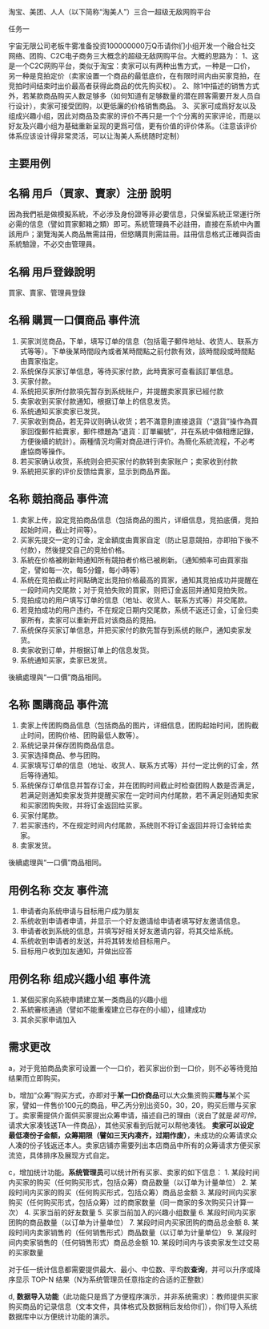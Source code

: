 淘宝、美团、人人（以下简称“淘美人”）三合一超级无敌网购平台

任务一

宇宙无限公司老板牛雾准备投资100000000万Q币请你们小组开发一个融合社交网络、团购、C2C电子商务三大概念的超级无敌网购平台。大概的思路为：
1、这是一个C2C网购平台，类似于淘宝：卖家可以有两种出售方式，一种是一口价，另一种是竞拍定价（卖家设置一个商品的最低底价，在有限时间内由买家竞拍，在竞拍时间结束时出价最高者获得此商品的优先购买权）。
2、除1中描述的销售方式外，若某款商品购买人数足够多（如何知道有足够数量的潜在顾客需要开发人员自行设计），卖家可接受团购，以更低廉的价格销售商品。
3、买家可成爲好友以及组成兴趣小组，因此对商品及卖家的评价不再只是一个个分离的买家评论，而是以好友及兴趣小组为基础重新呈现的更爲可信，更有价值的评价体系。（注意该评价体系应该设计得非常灵活，可以让淘美人系统随时定制）

**主要用例**
----------


名稱	用戶（買家、賣家）注册   說明	
----------
因為我們衹是做模擬系統，不必涉及身份證等非必要信息，只保留系統正常運行所必需的信息（譬如買家郵箱之類）即可。系統管理員不必註冊，直接在系統中內置該用戶；瀏覽淘美人商品無需註冊，但慾購買則需註冊。註冊信息格式正確與否由系統驗證，不必交由管理員。

名稱	用戶登錄說明
----------
買家、賣家、管理員登錄

名稱	購買一口價商品   事件流
----------

1. 买家浏览商品，下单，填写订单的信息（包括電子郵件地址、收货人、联系方式等等）。下单後某時間段內或者某時間點之前付款有效，該時間段或時間點由賣家指定。
2. 系统保存买家订单信息，等待买家付款，此時賣家可查看該訂單信息。
3. 买家付款。
4. 系统把买家所付款項先暂存到系统账户，并提醒卖家買家已經付款
5. 卖家收到买家付款通知，根据订单上的信息发货。
6. 系统通知买家卖家已发货。
7. 买家收到商品，若无异议则确认收货；若不滿意則直接退貨（“退貨”操作為買家回復郵件給賣家，郵件標題為“退貨：訂單編號”，并在系統中做相應記錄，方便後續的統計）。兩種情況均需对商品进行评价。為簡化系統流程，不必考慮協商等操作。
8. 若买家确认收货，系统则会把买家付的款转到卖家账户；卖家收到付款
9. 系統把买家的评价反馈给賣家，显示到商品界面。

名称	競拍商品  事件流
----------
1. 卖家上传，設定竞拍商品信息（包括商品的图片，详细信息，竞拍底價，竞拍起始时间，截止时间等）。
2. 买家先提交一定的订金，定金額度由賣家自定（防止惡意競拍，亦即拍下後不付款），然後提交自己的竞拍价格。
3. 系統在价格被刷新時通知所有競拍者价格已被刷新。（通知頻率可由買家指定，譬如每一次，每5分鐘，每小時等）
4. 系统在竞拍截止时间點确定出竞拍价格最高的買家，通知其竞拍成功并提醒在一段时间内交尾款；对于竞拍失败的買家，则把订金返回并通知竞拍失败。
5. 竞拍成功的用户填写订单的信息（地址、收货人、联系方式等）并交尾款。
6. 若竞拍成功的用户违约，不在规定日期内交尾款，系统不返还订金，订金归卖家所有，卖家可以重新开启对该商品的竞拍。
7. 系统保存买家订单信息，并把买家付的款先暂存到系统的账户，通知卖家发货。
8. 卖家收到订单，并根据订单上的信息发货。
9. 系统通知买家，卖家已发货。

後續處理與“一口價”商品相同。

名称	團購商品 事件流	
----------
1. 	卖家上传团购商品信息（包括商品的图片，详细信息，团购起始时间，团购截止时间，团购价格、团购最低人数等）。
2. 	系统记录并保存团购商品信息。
3. 	买家选择商品、参与团购。
4. 	买家填写订单的信息（地址、收货人、联系方式等）并付一定比例的订金，然后等待通知。
5. 	系统保存订单信息并暂存订金，并在团购时间截止时检查团购人数是否满足，若满足则通知卖家发货并提醒买家在一定时间内付尾款，若不满足则通知卖家和买家团购失败，并将订金返回给买家。
6. 	买家付尾款。
7. 	若买家违约，不在规定时间内付尾款，系统则不将订金返回并将订金转给卖家。
8. 	卖家发货。

後續處理與“一口價”商品相同。

用例名称	交友 事件流	
----------
1. 申请者向系统申请与目标用户成为朋友
2. 系统收到申请者申请，并显示一个好友邀请给申请者填写好友邀请信息。
3. 申请者收到系统的信息，并填写好相关好友邀请内容，将其交给系统。
4. 系统收到申请者的发送，并将其转发给目标用户。
5. 目标用户收到加友通知，并做出应答

用例名称	组成兴趣小组 事件流	
----------
1. 某個买家向系統申請建立某一类商品的兴趣小组
2. 系統審核通過（譬如不能重複建立已存在的小組），组建成功
3. 其余买家申请加入



需求更改
----------

a，对于竞拍商品卖家可设置一个一口价，若买家出价到一口价，则不必等待竞拍结果而立即购买。

b，增加“众筹”购买方式，亦即对于**某一口价商品**可以大众集资购买**赠与**某个买家，譬如一件售价100元的商品，甲乙丙分别出资50，30，20，购买后赠与买家丁。卖家需提供介面供买家提出众筹申请，描述自己的理由（说白了就是*装可怜*，请求大家凑钱送TA一件商品），其他买家看到后就可以帮他凑钱。
**卖家可以设定最低凑份子金额，众筹期限（譬如三天内凑齐，过期作废）**，未成功的众筹请求众人凑的份子钱返还本人。卖家店铺亦需要列出本店商品中所有的众筹请求方便买家流览，具体排序及展现方式自定。

c，增加统计功能。**系统管理员**可以统计所有买家、卖家的如下信息：
	1. 某段时间内买家的购买（任何购买形式，包括众筹）商品数量（以订单为计量单位）
	2. 某段时间内买家的购买（任何购买形式，包括众筹）商品总金额
	3. 某段时间内买家购买（任何购买形式，包括众筹）过的商家数量（同一商家的多次购买只计算一次）
	4. 买家当前的好友数量
	5. 买家当前加入的兴趣小组数量
	6. 某段时间内买家团购的商品数量（以订单为计量单位）
	7. 某段时间内买家团购的商品总金额
	8. 某段时间内卖家销售的（任何销售形式）商品数量（以订单为计量单位）
	9. 某段时间内卖家销售的（任何销售形式）商品总金额
	10. 某段时间内与该卖家发生过交易的买家数量
	
对于任一统计信息都需要提供最大、最小、中位数、平均数**查询**，并可以升序或降序显示 TOP-N 结果（N为系统管理员任意指定的合适的正整数）

d, **数据导入功能**（此功能只是爲了方便程序演示，并非系统需求）：教师提供买家购买商品的记录信息（文本文件，具体格式及数据稍后发给你们），你们导入系统数据库中以方便统计功能的演示。